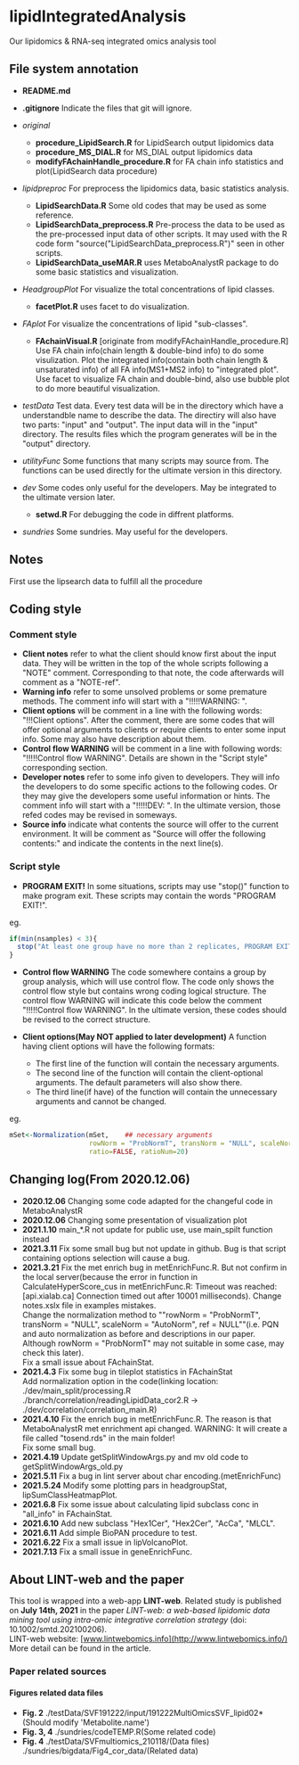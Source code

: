 # lipidIntegratedAnalysis
Our lipidomics &amp; RNA-seq integrated omics analysis tool
## File system annotation
- **README.md**
- **.gitignore**
  Indicate the files that git will ignore.
- *original*
  - **procedure_LipidSearch.R** 
  for LipidSearch output lipidomics data
  - **procedure_MS_DIAL.R**
  for MS_DIAL output lipidomics data
  - **modifyFAchainHandle_procedure.R**
  for FA chain info statistics and plot(LipidSearch data procedure)
- *lipidpreproc*
  For preprocess the lipidomics data, basic statistics analysis. 
  - **LipidSearchData.R**
  Some old codes that may be used as some reference.
  - **LipidSearchData_preprocess.R**
  Pre-process the data to be used as the pre-processed input data of other scripts. It may used with the R code form "source("LipidSearchData_preprocess.R")" seen in other scripts.
  - **LipidSearchData_useMAR.R**
  uses MetaboAnalystR package to do some basic statistics and visualization.
- *HeadgroupPlot*
  For visualize the total concentrations of lipid classes.
  - **facetPlot.R**
  uses facet to do visualization.
- *FAplot*
  For visualize the concentrations of lipid "sub-classes".
  - **FAchainVisual.R**
  [originate from modifyFAchainHandle_procedure.R]
  Use FA chain info(chain length & double-bind info) to do some visulization.
  Plot the integrated info(contain both chain length & unsaturated info) of all FA info(MS1+MS2 info) to "integrated plot".
  Use facet to visualize FA chain and double-bind, 
  also use bubble plot to do more beautiful visualization.
- *testData*
  Test data. Every test data will be in the directory which have a understandble name to describe the data. The directiry will also have two parts: "input" and "output". The input data will in the "input" directory. The results files which the program generates will be in the "output" directory.
  
  
- *utilityFunc*
  Some functions that many scripts may source from. The functions can be used directly for the ultimate version in this directory.
- *dev*
  Some codes only useful for the developers. May be integrated to the ultimate version later.
  - **setwd.R**
  For debugging the code in diffrent platforms.
- *sundries*
  Some sundries. May useful for the developers.
  
  
## Notes
First use the lipsearch data to fulfill all the procedure

## Coding style
### Comment style
- **Client notes** refer to what the client should know first about the input data.
They will be written in the top of the whole scripts following a "NOTE" comment. 
Corresponding to that note, the code afterwards will comment as a "NOTE-ref".
- **Warning info** refer to some unsolved problems or some premature methods.
The comment info will start with a "!!!!!WARNING: ".
- **Client options** will be comment in a line with the following words:
"!!!Client options". 
After the comment, there are some codes that will offer optional arguments to clients or require clients to enter some input info. Some may also have description about them. 
- **Control flow WARNING** will be comment in a line with following words:
"!!!!!Control flow WARNING".
Details are shown in the "Script style" corresponding section.
- **Developer notes** refer to some info given to developers. 
They will info the developers to do some specific actions to the following codes.
Or they may give the developers some useful information or hints.
The comment info will start with a "!!!!!DEV: ".
In the ultimate version, those refed codes may be revised in someways.
- **Source info** indicate what contents the source will offer to the current environment. 
It will be comment as "Source will offer the following contents:" and indicate the contents in the next line(s).


### Script style
- **PROGRAM EXIT!** In some situations, scripts may use "stop()" function to make program exit.
These scripts may contain the words "PROGRAM EXIT!".

eg. 
``` R
if(min(nsamples) < 3){
  stop("At least one group have no more than 2 replicates, PROGRAM EXIT!")
}
``` 
- **Control flow WARNING** The code somewhere contains a group by group analysis, which will use control flow. The code only shows the control flow style but contains wrong coding logical structure.
The control flow WARNING will indicate this code below the comment "!!!!!Control flow WARNING".
In the ultimate version, these codes should be revised to the correct structure.

- **Client options(May NOT applied to later development)** A function having client options will have the following formats:
  - The first line of the function will contain the necessary arguments.
  - The second line of the function  will contain the client-optional arguments. 
  The default parameters will also show there.
  - The third line(if have) of the function will contain the unnecessary arguments and cannot be changed.

eg.
``` R
mSet<-Normalization(mSet,    ## necessary arguments
                    rowNorm = "ProbNormT", transNorm = "NULL", scaleNorm = "AutoNorm", ref = NULL,   ## client-optional arguments
                    ratio=FALSE, ratioNum=20)   
``` 

## Changing log(From 2020.12.06)
- **2020.12.06** Changing some code adapted for the changeful code in MetaboAnalystR
- **2020.12.06** Changing some presentation of visualization plot
- **2021.1.10** main_*.R not update for public use, use main_spilt function instead
- **2021.3.11** Fix some small bug but not update in github. Bug is that script containing options selection will cause a bug.
- **2021.3.21** Fix the met enrich bug in metEnrichFunc.R. But not confirm in the local server(because the error in function in CalculateHyperScore_cus in metEnrichFunc.R: Timeout was reached: [api.xialab.ca] Connection timed out after 10001 milliseconds).
Change notes.xslx file in examples mistakes.  
Change the normalization method to ""rowNorm = "ProbNormT", transNorm = "NULL", scaleNorm = "AutoNorm", ref = NULL""(i.e. PQN and auto normalization as before and descriptions in our paper. Although rowNorm = "ProbNormT" may not suitable in some case, may check this later).  
Fix a small issue about FAchainStat.
- **2021.4.3** Fix some bug in tileplot statistics in FAchainStat  
Add normalization option in the code(linking location: ./dev/main_split/processing.R ./branch/correlation/readingLipidData_cor2.R   ->   ./dev/correlation/correlation_main.R)  
- **2021.4.10** Fix the enrich bug in metEnrichFunc.R. The reason is that MetaboAnalystR met enrichment api changed. WARNING: It will create a file called "tosend.rds" in the main folder!  
Fix some small bug.  
- **2021.4.19** Update getSplitWindowArgs.py and mv old code to getSplitWindowArgs_old.py  
- **2021.5.11** Fix a bug in lint server about char encoding.(metEnrichFunc)  
- **2021.5.24** Modify some plotting pars in headgroupStat, lipSumClassHeatmapPlot.
- **2021.6.8** Fix some issue about calculating lipid subclass conc in "all_info" in FAchainStat.  
- **2021.6.10** Add new subclass "Hex1Cer", "Hex2Cer", "AcCa", "MLCL".  
- **2021.6.11** Add simple BioPAN procedure to test.  
- **2021.6.22** Fix a small issue in lipVolcanoPlot.  
- **2021.7.13** Fix a small issue in geneEnrichFunc.  

## About LINT-web and the paper
This tool is wrapped into a web-app **LINT-web**. Related study is published on **July 14th, 2021** in the paper *LINT-web: a web-based lipidomic data mining tool using intra-omic integrative correlation strategy* (doi: 10.1002/smtd.202100206).  
LINT-web website: [www.lintwebomics.info](http://www.lintwebomics.info/)
More detail can be found in the article.  
### Paper related sources
#### Figures related data files
- **Fig. 2** ./testData/SVF191222/input/191222MultiOmicsSVF_lipid02* (Should modify 'Metabolite.name')  
- **Fig. 3, 4** ./sundries/codeTEMP.R(Some related code)  
- **Fig. 4** ./testData/SVFmultiomics_210118/(Data files)  
./sundries/bigdata/Fig4_cor_data/(Related data)